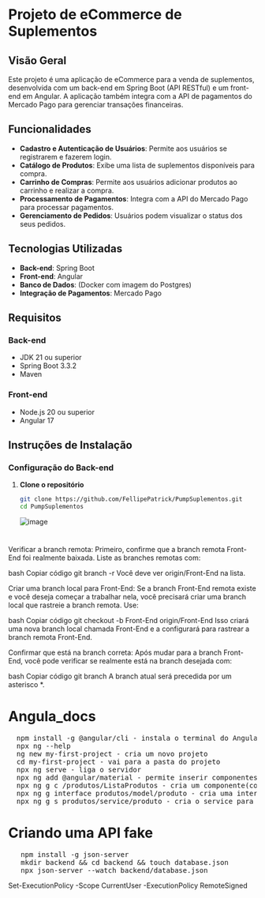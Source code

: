 # Projeto de eCommerce de Suplementos

## Visão Geral

Este projeto é uma aplicação de eCommerce para a venda de suplementos, desenvolvida com um back-end em Spring Boot (API RESTful) e um front-end em Angular. A aplicação também integra com a API de pagamentos do Mercado Pago para gerenciar transações financeiras.

## Funcionalidades

- **Cadastro e Autenticação de Usuários**: Permite aos usuários se registrarem e fazerem login.
- **Catálogo de Produtos**: Exibe uma lista de suplementos disponíveis para compra.
- **Carrinho de Compras**: Permite aos usuários adicionar produtos ao carrinho e realizar a compra.
- **Processamento de Pagamentos**: Integra com a API do Mercado Pago para processar pagamentos.
- **Gerenciamento de Pedidos**: Usuários podem visualizar o status dos seus pedidos.

## Tecnologias Utilizadas

- **Back-end**: Spring Boot
- **Front-end**: Angular
- **Banco de Dados**: (Docker com imagem do Postgres)
- **Integração de Pagamentos**: Mercado Pago

## Requisitos

### Back-end

- JDK 21 ou superior
- Spring Boot 3.3.2 
- Maven

### Front-end

- Node.js 20 ou superior
- Angular 17

## Instruções de Instalação

### Configuração do Back-end

1. **Clone o repositório**

    ```bash
    git clone https://github.com/FellipePatrick/PumpSuplementos.git
    cd PumpSuplementos
    ```

    ![image](https://github.com/user-attachments/assets/f881f158-5c15-4e1c-ab84-0056b9e8bcbc)
# 
Verificar a branch remota: Primeiro, confirme que a branch remota Front-End foi realmente baixada. Liste as branches remotas com:

bash
Copiar código
git branch -r
Você deve ver origin/Front-End na lista.

Criar uma branch local para Front-End: Se a branch Front-End remota existe e você deseja começar a trabalhar nela, você precisará criar uma branch local que rastreie a branch remota. Use:

bash
Copiar código
git checkout -b Front-End origin/Front-End
Isso criará uma nova branch local chamada Front-End e a configurará para rastrear a branch remota Front-End.

Confirmar que está na branch correta: Após mudar para a branch Front-End, você pode verificar se realmente está na branch desejada com:

bash
Copiar código
git branch
A branch atual será precedida por um asterisco *.

# Angula_docs

<pre>
  npm install -g @angular/cli - instala o terminal do Angula
  npx ng --help
  ng new my-first-project - cria um novo projeto
  cd my-first-project - vai para a pasta do projeto
  npx ng serve - liga o servidor
  npx ng add @angular/material - permite inserir componentes prontos do Angula
  npx ng g c /produtos/ListaProdutos - cria um componente(componente, html, scss e teste)
  npx ng g interface produtos/model/produto - cria uma interface para ser usada como base
  npx ng g s produtos/service/produto - cria o service para consumir a API
</pre>

# Criando uma API fake
<pre>
   npm install -g json-server
   mkdir backend && cd backend && touch database.json
   npx json-server --watch backend/database.json
</pre>


Set-ExecutionPolicy -Scope CurrentUser -ExecutionPolicy RemoteSigned
